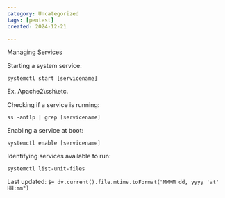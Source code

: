 ```yaml
---
category: Uncategorized
tags: [pentest]
created: 2024-12-21

---
```

Managing Services

Starting a system service:

~~~~~~~~~~~~~~~~~~~~~~~~~~~~~~~~~
systemctl start [servicename]
~~~~~~~~~~~~~~~~~~~~~~~~~~~~~~~~~

Ex. Apache2\ssh\etc.

Checking if a service is running:

~~~~~~~~~~~~~~~~~~~~~~~~~~~~~~~~~
ss -antlp | grep [servicename]
~~~~~~~~~~~~~~~~~~~~~~~~~~~~~~~~~

Enabling a service at boot:

~~~~~~~~~~~~~~~~~~~~~~~~~~~~~~~~~
systemctl enable [servicename]
~~~~~~~~~~~~~~~~~~~~~~~~~~~~~~~~~

Identifying services available to run:

~~~~~~~~~~~~~~~~~~~~~~~~~~~~~~~~~
systemctl list-unit-files
~~~~~~~~~~~~~~~~~~~~~~~~~~~~~~~~~


Last updated: `$= dv.current().file.mtime.toFormat("MMMM dd, yyyy 'at' HH:mm")`
